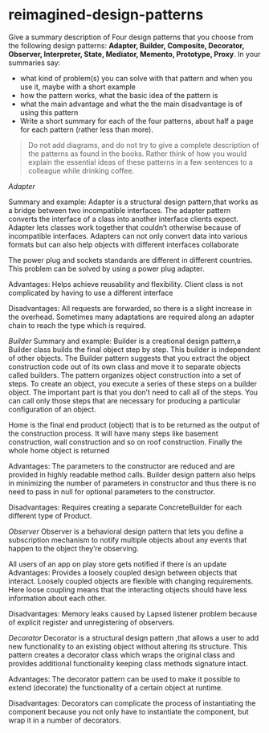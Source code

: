 # reimagined-design-patterns

Give a summary description of Four design patterns that you choose from the following design patterns: **Adapter,  Builder, Composite, Decorator, Observer, Interpreter, State, Mediator, Memento, Prototype, Proxy**. In your summaries say:

- what kind of problem(s) you can solve with that pattern and when you use it, maybe with a short example
- how the pattern works, what the basic idea of the pattern is
- what the main advantage and what the the main disadvantage is of using this pattern
- Write a short summary for each of the four patterns, about half a page for each pattern (rather less than more). 

> Do not add diagrams, and do not try to give a complete description of the patterns as found in the books. Rather think of how you would explain the essential ideas of these patterns in a few sentences to a colleague while drinking coffee.
> 

*Adapter*

Summary and example: 
Adapter is a structural design pattern,that works as a bridge between two incompatible interfaces.
The adapter pattern converts the interface of a class into another interface clients expect. Adapter lets classes work together that couldn’t otherwise because of incompatible interfaces.
Adapters can not only convert data into various formats but can also help objects with different interfaces collaborate

The power plug and sockets standards are different in different countries. This problem can be solved by using a power plug adapter.

Advantages:
Helps achieve reusability and flexibility.
Client class is not complicated by having to use a different interface

Disadvantages:
All requests are forwarded, so there is a slight increase in the overhead.
Sometimes many adaptations are required along an adapter chain to reach the type which is required.

*Builder*
Summary and example:
Builder is a creational design pattern,a Builder class builds the final object step by step. This builder is independent of other objects.
The Builder pattern suggests that you extract the object construction code out of its own class and move it to separate objects called builders.
The pattern organizes object construction into a set of steps. To create an object, you execute a series of these steps on a builder object. The important part is that you don’t need to call all of the steps. You can call only those steps that are necessary for producing a particular configuration of an object.

Home is the final end product (object) that is to be returned as the output of the construction process. It will have many steps like basement construction, wall construction and so on roof construction. Finally the whole home object is returned

Advantages:
The parameters to the constructor are reduced and are provided in highly readable method calls.
Builder design pattern also helps in minimizing the number of parameters in constructor and thus there is no need to pass in null for optional parameters to the constructor.

Disadvantages:
Requires creating a separate ConcreteBuilder for each different type of Product.

*Observer*
Observer is a behavioral design pattern that lets you define a subscription mechanism to notify multiple objects about any events that happen to the object they’re observing.

All users of an app on play store gets notified if there is an update
Advantages:
Provides a loosely coupled design between objects that interact. Loosely coupled objects are flexible with changing requirements. Here loose coupling means that the interacting objects should have less information about each other.

Disadvantages:
Memory leaks caused by Lapsed listener problem because of explicit register and unregistering of observers.

*Decorator*
Decorator is a structural design pattern ,that allows a user to add new functionality to an existing object without altering its structure.
This pattern creates a decorator class which wraps the original class and provides additional functionality keeping class methods signature intact.

Advantages:
The decorator pattern can be used to make it possible to extend (decorate) the functionality of a certain object at runtime.

Disadvantages:
Decorators can complicate the process of instantiating the component because you not only have to instantiate the component, but wrap it in a number of decorators.



